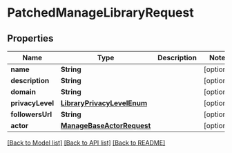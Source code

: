 # PatchedManageLibraryRequest

## Properties
Name | Type | Description | Notes
------------ | ------------- | ------------- | -------------
**name** | **String** |  | [optional] 
**description** | **String** |  | [optional] 
**domain** | **String** |  | [optional] 
**privacyLevel** | [**LibraryPrivacyLevelEnum**](LibraryPrivacyLevelEnum.md) |  | [optional] 
**followersUrl** | **String** |  | [optional] 
**actor** | [**ManageBaseActorRequest**](ManageBaseActorRequest.md) |  | [optional] 

[[Back to Model list]](../README.md#documentation-for-models) [[Back to API list]](../README.md#documentation-for-api-endpoints) [[Back to README]](../README.md)


